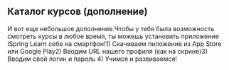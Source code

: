 ## Каталог курсов (дополнение)

И вот еще небольшое дополнение.Чтобы у тебя была возможность смотреть курсы в любое время, ты можешь установить приложение iSpring Learn себе на смартфон!1) Скачиваем пиложение из App Store или Google Play2) Вводим URL нашего профиля (как на скрине)3) Вводим свой логин и пароль 4) Учимся и развиваемся!